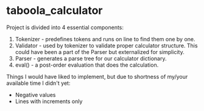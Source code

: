 # taboola_calculator

Project is divided into 4 essential components:
1. Tokenizer - predefines tokens and runs on line to find them one by one.
2. Validator - used by tokenizer to validate proper calculator structure. This could have been a part of the Parser but externalized for simplicity.
3. Parser - generates a parse tree for our calculator dictionary.
4. eval() - a post-order evaluation that does the calculation.

Things I would have liked to implement, but due to shortness of my/your available time I didn't yet:
* Negative values
* Lines with increments only

